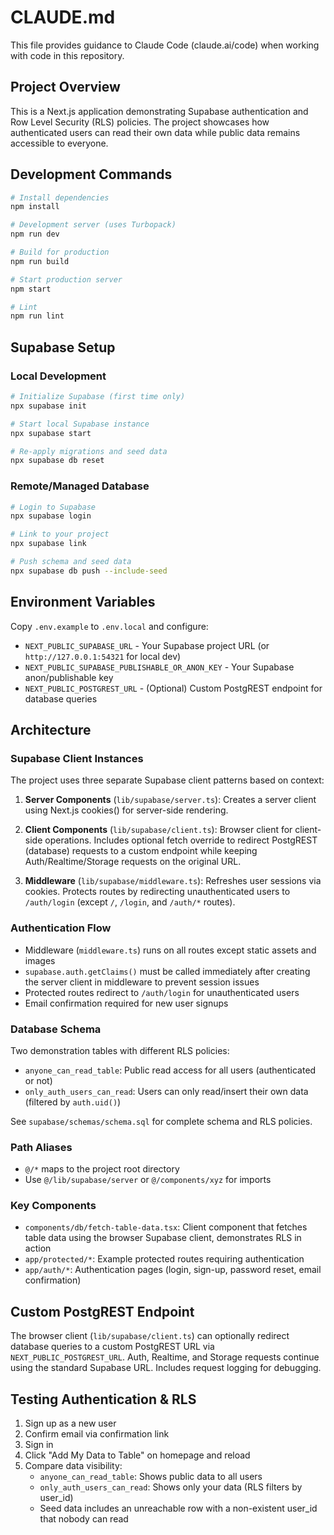 # CLAUDE.md

This file provides guidance to Claude Code (claude.ai/code) when working with code in this repository.

## Project Overview

This is a Next.js application demonstrating Supabase authentication and Row Level Security (RLS) policies. The project showcases how authenticated users can read their own data while public data remains accessible to everyone.

## Development Commands

```bash
# Install dependencies
npm install

# Development server (uses Turbopack)
npm run dev

# Build for production
npm run build

# Start production server
npm start

# Lint
npm run lint
```

## Supabase Setup

### Local Development

```bash
# Initialize Supabase (first time only)
npx supabase init

# Start local Supabase instance
npx supabase start

# Re-apply migrations and seed data
npx supabase db reset
```

### Remote/Managed Database

```bash
# Login to Supabase
npx supabase login

# Link to your project
npx supabase link

# Push schema and seed data
npx supabase db push --include-seed
```

## Environment Variables

Copy `.env.example` to `.env.local` and configure:

- `NEXT_PUBLIC_SUPABASE_URL` - Your Supabase project URL (or `http://127.0.0.1:54321` for local dev)
- `NEXT_PUBLIC_SUPABASE_PUBLISHABLE_OR_ANON_KEY` - Your Supabase anon/publishable key
- `NEXT_PUBLIC_POSTGREST_URL` - (Optional) Custom PostgREST endpoint for database queries

## Architecture

### Supabase Client Instances

The project uses three separate Supabase client patterns based on context:

1. **Server Components** (`lib/supabase/server.ts`): Creates a server client using Next.js cookies() for server-side rendering.

2. **Client Components** (`lib/supabase/client.ts`): Browser client for client-side operations. Includes optional fetch override to redirect PostgREST (database) requests to a custom endpoint while keeping Auth/Realtime/Storage requests on the original URL.

3. **Middleware** (`lib/supabase/middleware.ts`): Refreshes user sessions via cookies. Protects routes by redirecting unauthenticated users to `/auth/login` (except `/`, `/login`, and `/auth/*` routes).

### Authentication Flow

- Middleware (`middleware.ts`) runs on all routes except static assets and images
- `supabase.auth.getClaims()` must be called immediately after creating the server client in middleware to prevent session issues
- Protected routes redirect to `/auth/login` for unauthenticated users
- Email confirmation required for new user signups

### Database Schema

Two demonstration tables with different RLS policies:

- `anyone_can_read_table`: Public read access for all users (authenticated or not)
- `only_auth_users_can_read`: Users can only read/insert their own data (filtered by `auth.uid()`)

See `supabase/schemas/schema.sql` for complete schema and RLS policies.

### Path Aliases

- `@/*` maps to the project root directory
- Use `@/lib/supabase/server` or `@/components/xyz` for imports

### Key Components

- `components/db/fetch-table-data.tsx`: Client component that fetches table data using the browser Supabase client, demonstrates RLS in action
- `app/protected/*`: Example protected routes requiring authentication
- `app/auth/*`: Authentication pages (login, sign-up, password reset, email confirmation)

## Custom PostgREST Endpoint

The browser client (`lib/supabase/client.ts`) can optionally redirect database queries to a custom PostgREST URL via `NEXT_PUBLIC_POSTGREST_URL`. Auth, Realtime, and Storage requests continue using the standard Supabase URL. Includes request logging for debugging.

## Testing Authentication & RLS

1. Sign up as a new user
2. Confirm email via confirmation link
3. Sign in
4. Click "Add My Data to Table" on homepage and reload
5. Compare data visibility:
   - `anyone_can_read_table`: Shows public data to all users
   - `only_auth_users_can_read`: Shows only your data (RLS filters by user_id)
   - Seed data includes an unreachable row with a non-existent user_id that nobody can read
